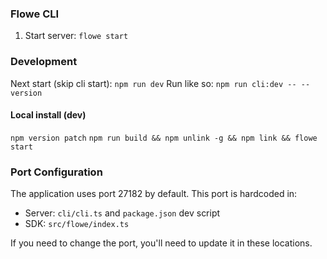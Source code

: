 ### Flowe CLI

1. Start server: `flowe start`


### Development

Next start (skip cli start): `npm run dev`
Run like so: `npm run cli:dev -- --version`

#### Local install (dev)
`npm version patch`
`npm run build && npm unlink -g && npm link && flowe start`

### Port Configuration

The application uses port 27182 by default. This port is hardcoded in:
- Server: `cli/cli.ts` and `package.json` dev script
- SDK: `src/flowe/index.ts`

If you need to change the port, you'll need to update it in these locations.